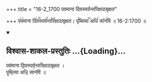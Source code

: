 +++
title = "16-2_1700 पवमाना दिवस्पर्यन्तरिक्षादसृक्षत"

+++
प꣡व꣢माना दि꣣व꣢꣫स्पर्य꣣न्त꣡रि꣢क्षादसृक्षत। पृ꣣थिव्या꣢꣫ अधि꣣ सा꣡न꣢वि ॥ 16-2:1700 ॥

<div class="js_include" newlevelforh1="2" title="विश्वास-शाकल-प्रस्तुतिः" unfilled url="/vedAH_Rk/shAkalam/saMhitA/vishvAsa-prastutiH/09/063/27_pavamAnA_divasparyantarixAdasRxata.md">
<details open><summary><h2>विश्वास-शाकल-प्रस्तुतिः ...{Loading}...</h2></summary>


पव॑माना दि॒वस्पर्य॒न्तरि॑क्षादसृक्षत ।  
पृ॒थि॒व्या अधि॒ सान॑वि ॥

</details>
</div>